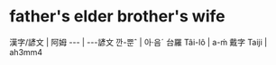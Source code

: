 # father's elder brother's wife

漢字/諺文 | 阿姆
--- | ---諺文 깐-뿐ˆ | 아·음ˊ
台羅 Tâi-lô | a-ḿ
戴字 Taiji | ah3mm4
